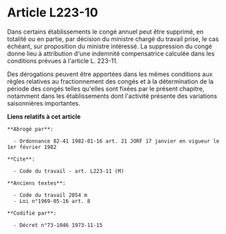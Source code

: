 # Article L223-10

Dans certains établissements le congé annuel peut être supprimé, en totalité ou en partie, par décision du ministre chargé du
travail prise, le cas échéant, sur proposition du ministre intéressé. La suppression du congé donne lieu à attribution d'une
indemnité compensatrice calculée dans les conditions prévues à l'article L. 223-11.

Des dérogations peuvent être apportées dans les mêmes conditions aux règles relatives au fractionnement des congés et à la
détermination de la période des congés telles qu'elles sont fixées par le présent chapitre, notamment dans les établissements
dont l'activité présente des variations saisonnières importantes.

**Liens relatifs à cet article**

	**Abrogé par**:

	  - Ordonnance 82-41 1982-01-16 art. 21 JORF 17 janvier en vigueur le 1er février 1982

	**Cite**:

	  - Code du travail - art. L223-11 (M)

	**Anciens textes**:

	  - Code du travail 2054 m
	  - Loi n°1969-05-16 art. 8

	**Codifié par**:

	  - Décret n°73-1046 1973-11-15
